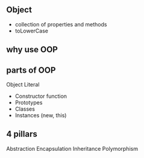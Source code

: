 ## Object
- collection of properties and methods
- toLowerCase

## why use OOP

## parts of OOP
Object Literal

- Constructor function
- Prototypes
- Classes
- Instances (new, this)


## 4 pillars
Abstraction
Encapsulation
Inheritance
Polymorphism